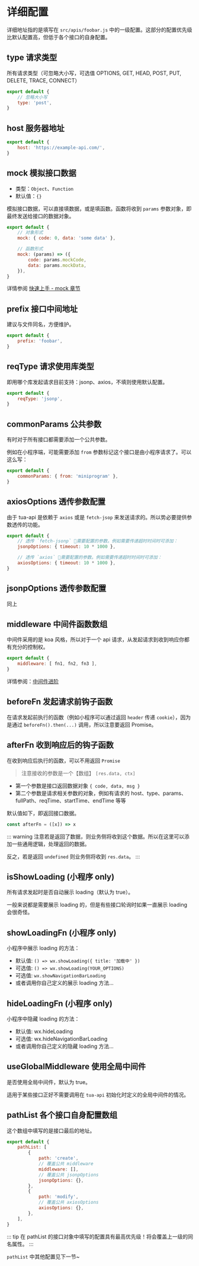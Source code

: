 # 详细配置
详细地址指的是填写在 `src/apis/foobar.js` 中的一级配置。这部分的配置优先级比默认配置高，但低于各个接口的自身配置。

## type 请求类型
所有请求类型（可忽略大小写，可选值 OPTIONS, GET, HEAD, POST, PUT, DELETE, TRACE, CONNECT）

```js
export default {
    // 忽略大小写
    type: 'post',
}
```

## host 服务器地址
```js
export default {
    host: 'https://example-api.com/',
}
```

## mock 模拟接口数据
* 类型：`Object`、`Function`
* 默认值：`{}`

模拟接口数据，可以直接填数据，或是填函数。函数将收到 `params` 参数对象，即最终发送给接口的数据对象。

```js
export default {
    // 对象形式
    mock: { code: 0, data: 'some data' },

    // 函数形式
    mock: (params) => ({
        code: params.mockCode,
        data: params.mockData,
    }),
}
```

详情参阅 [快速上手 - mock 章节](../quick-start/mock.md)

## prefix 接口中间地址
建议与文件同名，方便维护。

```js
export default {
    prefix: 'foobar',
}
```

## reqType 请求使用库类型
即用哪个库发起请求目前支持：jsonp、axios，不填则使用默认配置。

```js
export default {
    reqType: 'jsonp',
}
```

## commonParams 公共参数
有时对于所有接口都需要添加一个公共参数。

例如在小程序端，可能需要添加 `from` 参数标记这个接口是由小程序请求了。可以这么写：

```js
export default {
    commonParams: { from: 'miniprogram' },
}
```

## axiosOptions 透传参数配置
由于 tua-api 是依赖于 `axios` 或是 `fetch-jsop` 来发送请求的。所以势必要提供参数透传的功能。

```js
export default {
    // 透传 `fetch-jsonp` 需要配置的参数。例如需要传递超时时间时可添加：
    jsonpOptions: { timeout: 10 * 1000 },

    // 透传 `axios` 需要配置的参数。例如需要传递超时时间时可添加：
    axiosOptions: { timeout: 10 * 1000 },
}
```

## jsonpOptions 透传参数配置
同上

## middleware 中间件函数数组
中间件采用的是 koa 风格，所以对于一个 api 请求，从发起请求到收到响应你都有充分的控制权。

```js
export default {
    middleware: [ fn1, fn2, fn3 ],
}
```

详情参阅：[中间件进阶](../quick-start/middleware.md)

## beforeFn 发起请求前钩子函数
在请求发起前执行的函数（例如小程序可以通过返回 `header` 传递 `cookie`），因为是通过 `beforeFn().then(...)` 调用，所以注意要返回 Promise。

## afterFn 收到响应后的钩子函数
在收到响应后执行的函数，可以不用返回 `Promise`

> 注意接收的参数是一个【数组】 `[res.data, ctx]`

* 第一个参数是接口返回数据对象 `{ code, data, msg }`
* 第二个参数是请求相关参数的对象，例如有请求的 host、type、params、fullPath、reqTime、startTime、endTime 等等

默认值如下，即返回接口数据。

```js
const afterFn = ([x]) => x
```

::: warning
注意若是返回了数据，则业务侧将收到这个数据。所以在这里可以添加一些通用逻辑，处理返回的数据。

反之，若是返回 `undefined` 则业务侧将收到 `res.data`。
:::

## isShowLoading (小程序 only)
所有请求发起时是否自动展示 loading（默认为 true）。

一般来说都是需要展示 loading 的，但是有些接口轮询时如果一直展示 loading 会很奇怪。

## showLoadingFn (小程序 only)
小程序中展示 loading 的方法：

* 默认值: `() => wx.showLoading({ title: '加载中' })`
* 可选值: `() => wx.showLoading(YOUR_OPTIONS)`
* 可选值: `wx.showNavigationBarLoading`
* 或者调用你自己定义的展示 loading 方法...

## hideLoadingFn (小程序 only)
小程序中隐藏 loading 的方法：

* 默认值: wx.hideLoading
* 可选值: wx.hideNavigationBarLoading
* 或者调用你自己定义的隐藏 loading 方法...

## useGlobalMiddleware 使用全局中间件
是否使用全局中间件，默认为 true。

适用于某些接口正好不需要调用在 `tua-api` 初始化时定义的全局中间件的情况。

## pathList 各个接口自身配置数组
这个数组中填写的是接口最后的地址。

```js
export default {
    pathList: [
        {
            path: 'create',
            // 覆盖公共 middleware
            middleware: [],
            // 覆盖公共 jsonpOptions
            jsonpOptions: {},
        },
        {
            path: 'modify',
            // 覆盖公共 axiosOptions
            axiosOptions: {},
        },
    ],
}
```

::: tip
在 pathList 的接口对象中填写的配置具有最高优先级！将会覆盖上一级的同名属性。
:::

`pathList` 中其他配置见下一节~

